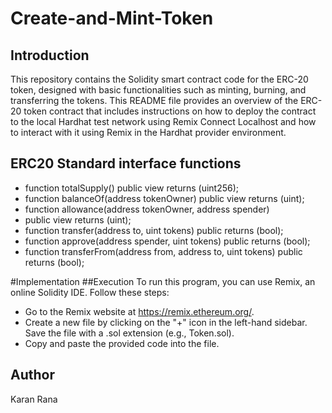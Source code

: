 # Create-and-Mint-Token

## Introduction
This repository contains the Solidity smart contract code for the ERC-20 token, designed with basic functionalities such as minting, burning, and transferring the tokens.
This README file provides an overview of the ERC-20 token contract that includes instructions on how to deploy the contract to the local Hardhat test network using Remix Connect Localhost and how to interact with it using Remix in the Hardhat provider environment.

## ERC20 Standard interface functions

- function totalSupply() public view returns (uint256);
- function balanceOf(address tokenOwner) public view returns (uint);
- function allowance(address tokenOwner, address spender)
- public view returns (uint);
- function transfer(address to, uint tokens) public returns (bool);
- function approve(address spender, uint tokens)  public returns (bool);
- function transferFrom(address from, address to, uint tokens) public returns (bool);

#Implementation
##Execution
To run this program, you can use Remix, an online Solidity IDE. Follow these steps:
- Go to the Remix website at https://remix.ethereum.org/.
- Create a new file by clicking on the "+" icon in the left-hand sidebar. Save the file with a .sol extension (e.g., Token.sol).
- Copy and paste the provided code into the file.

## Author
Karan Rana

